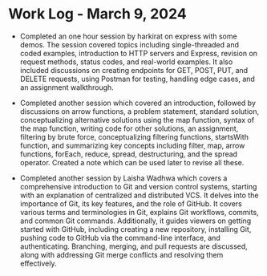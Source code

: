 # Work Log - March 9, 2024

- Completed an one hour session by harkirat on express with some demos. The session covered topics including single-threaded and coded examples, introduction to HTTP servers and Express, revision on request methods, status codes, and real-world examples. It also included discussions on creating endpoints for GET, POST, PUT, and DELETE requests, using Postman for testing, handling edge cases, and an assignment walkthrough.

- Completed another session which covered an introduction, followed by discussions on arrow functions, a problem statement, standard solution, conceptualizing alternative solutions using the map function, syntax of the map function, writing code for other solutions, an assignment, filtering by brute force, conceptualizing filtering functions, startsWith function, and summarizing key concepts including filter, map, arrow functions, forEach, reduce, spread, destructuring, and the spread operator. Created a note which can be used later to revise all these.

- Completed another session by Laisha Wadhwa which covers a comprehensive introduction to Git and version control systems, starting with an explanation of centralized and distributed VCS. It delves into the importance of Git, its key features, and the role of GitHub. It covers various terms and terminologies in Git, explains Git workflows, commits, and common Git commands. Additionally, it guides viewers on getting started with GitHub, including creating a new repository, installing Git, pushing code to GitHub via the command-line interface, and authenticating. Branching, merging, and pull requests are discussed, along with addressing Git merge conflicts and resolving them effectively.